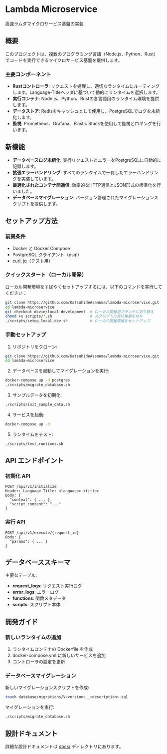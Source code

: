 # Lambda Microservice

高速ラムダマイクロサービス基盤の実装

## 概要

このプロジェクトは、複数のプログラミング言語（Node.js、Python、Rust）でコードを実行できるマイクロサービス基盤を提供します。

### 主要コンポーネント

- **Rustコントローラ**: リクエストを処理し、適切なランタイムにルーティングします。Language-Titleヘッダに基づいて動的にランタイムを選択します。
- **実行コンテナ**: Node.js、Python、Rustの各言語用のランタイム環境を提供します。
- **データストア**: Redisをキャッシュとして使用し、PostgreSQLでログを永続化します。
- **監視**: Prometheus、Grafana、Elastic Stackを使用して監視とロギングを行います。

## 新機能

- **データベースログ永続化**: 実行リクエストとエラーをPostgreSQLに自動的に記録します。
- **拡張エラーハンドリング**: すべてのランタイムで一貫したエラーハンドリングを実装しています。
- **最適化されたコンテナ間通信**: 効率的なHTTP通信とJSON形式の標準化を行いました。
- **データベースマイグレーション**: バージョン管理されたマイグレーションスクリプトを提供します。

## セットアップ方法

### 前提条件

- Docker と Docker Compose
- PostgreSQL クライアント（psql）
- curl, jq（テスト用）

### クイックスタート（ローカル開発）

ローカル開発環境をすばやくセットアップするには、以下のコマンドを実行してください：

```bash
git clone https://github.com/KatsuhideAsanuma/lambda-microservice.git
cd lambda-microservice
git checkout devin/local-development  # ローカル開発用ブランチに切り替え
chmod +x scripts/*.sh                 # スクリプトに実行権限を付与
./scripts/setup_local_dev.sh          # ローカル開発環境をセットアップ
```

### 手動セットアップ

1. リポジトリをクローン:

```bash
git clone https://github.com/KatsuhideAsanuma/lambda-microservice.git
cd lambda-microservice
```

2. データベースを起動してマイグレーションを実行:

```bash
docker-compose up -d postgres
./scripts/migrate_database.sh
```

3. サンプルデータを初期化:

```bash
./scripts/init_sample_data.sh
```

4. サービスを起動:

```bash
docker-compose up -d
```

5. ランタイムをテスト:

```bash
./scripts/test_runtimes.sh
```

## API エンドポイント

### 初期化 API

```
POST /api/v1/initialize
Header: Language-Title: <language>-<title>
Body: {
  "context": { ... },
  "script_content": "..."
}
```

### 実行 API

```
POST /api/v1/execute/{request_id}
Body: {
  "params": { ... }
}
```

## データベーススキーマ

主要なテーブル:

- **request_logs**: リクエスト実行ログ
- **error_logs**: エラーログ
- **functions**: 関数メタデータ
- **scripts**: スクリプト本体

## 開発ガイド

### 新しいランタイムの追加

1. ランタイムコンテナの Dockerfile を作成
2. docker-compose.yml に新しいサービスを追加
3. コントローラの設定を更新

### データベースマイグレーション

新しいマイグレーションスクリプトを作成:

```bash
touch database/migrations/V<version>__<description>.sql
```

マイグレーションを実行:

```bash
./scripts/migrate_database.sh
```

## 設計ドキュメント

詳細な設計ドキュメントは [docs/](./docs/) ディレクトリにあります。
